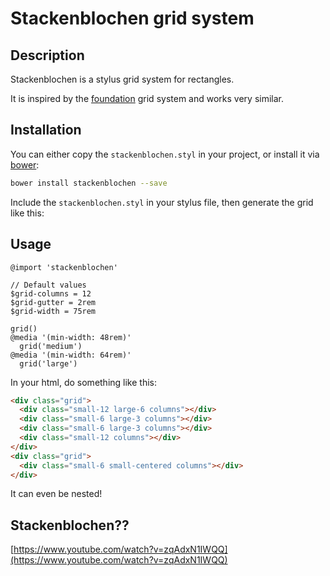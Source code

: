 # Stackenblochen grid system

## Description

Stackenblochen is a stylus grid system for rectangles.

It is inspired by the [foundation](http://foundation.zurb.com/docs/components/grid.html) grid system and works very similar.

## Installation

You can either copy the `stackenblochen.styl` in your project, or install it via [bower](http://bower.io/):

```sh
bower install stackenblochen --save
```

Include the `stackenblochen.styl` in your stylus file, then generate the grid like this:

## Usage

```stylus
@import 'stackenblochen'

// Default values
$grid-columns = 12
$grid-gutter = 2rem
$grid-width = 75rem

grid()
@media '(min-width: 48rem)'
  grid('medium')
@media '(min-width: 64rem)'
  grid('large')
```

In your html, do something like this:

```html
<div class="grid">
  <div class="small-12 large-6 columns"></div>
  <div class="small-6 large-3 columns"></div>
  <div class="small-6 large-3 columns"></div>
  <div class="small-12 columns"></div>
</div>
<div class="grid">
  <div class="small-6 small-centered columns"></div>
</div>
```

It can even be nested!

## Stackenblochen??

[https://www.youtube.com/watch?v=zqAdxN1IWQQ](https://www.youtube.com/watch?v=zqAdxN1IWQQ)
